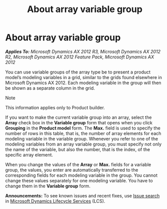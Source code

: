 ﻿---
title: About array variable group
TOCTitle: About array variable group
ms:assetid: c325e7cc-476b-43cf-84fa-9743339bd00e
ms:mtpsurl: https://technet.microsoft.com/en-us/library/Aa550711(v=AX.60)
ms:contentKeyID: 36676411
ms.date: 04/18/2014
mtps_version: v=AX.60
---

# About array variable group 


_**Applies To:** Microsoft Dynamics AX 2012 R3, Microsoft Dynamics AX 2012 R2, Microsoft Dynamics AX 2012 Feature Pack, Microsoft Dynamics AX 2012_

You can use variable groups of the array type be to present a product model’s modeling variables in a grid, similar to the grids found elsewhere in Microsoft Dynamics AX 2012. Each modeling variable in the group will then be shown as a separate column in the grid.


> [!NOTE]
> <P>This information applies only to Product builder.</P>



If you want to make the current variable group into an array, select the **Array** check box in the **Variable group** form that opens when you click **Grouping** in the **Product model** form. The **Max.** field is used to specify the number of rows in this table, that is, the number of array elements for each modeling variable in the variable group. Whenever you refer to one of the modeling variables from an array variable group, you must specify not only the name of the variable, but also the number, that is the index, of the specific array element.

When you change the values of the **Array** or **Max.** fields for a variable group, the values, you enter are automatically transferred to the corresponding fields for each modeling variable in the group. You cannot change these values separately for one modeling variable. You have to change them in the **Variable group** form.

  
**Announcements:** To see known issues and recent fixes, use [Issue search](http://go.microsoft.com/fwlink/?linkid=389258) in [Microsoft Dynamics Lifecycle Services](http://go.microsoft.com/fwlink/?linkid=306505) (LCS).

